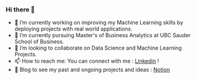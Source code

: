### Hi there 👋 
- 🔭 I’m currently working on improving my Machine Learning skills by deploying projects with real world applications.
- 🌱 I’m currently pursuing Master's of Business Analytics at UBC Sauder School of Business.
- 👯 I’m looking to collaborate on Data Science and Machine Learning Projects.
- 📫 How to reach me: You can connect with me : [Linkedin](https://www.linkedin.com/in/chetan-sarda/) !
- 📖 Blog to see my past and ongoing projects and ideas : [Notion](https://chetansarda99.notion.site/Chetan-Sarda-5666a74ec4f342ca81b50693dfb6a932?pvs=4)

<!--
**ChetanSarda99/ChetanSarda99** is a ✨ _special_ ✨ repository because its `README.md` (this file) appears on your GitHub profile.
-->
